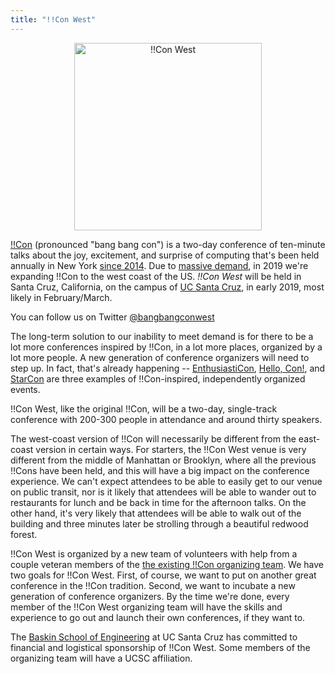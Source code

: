 ```yaml
---
title: "!!Con West"
---
```


<div style="text-align: center;">
<img src="images/logo.png" width="300" alt="!!Con West" />
</div>


[!!Con](http://bangbangcon.com) (pronounced "bang bang con") is a two-day conference of ten-minute talks about the joy, excitement, and surprise of computing that's been held annually in New York [since 2014](http://bangbangcon.com/2014).  Due to [massive demand](http://composition.al/blog/2017/03/31/scaling-bangbangcon/), in 2019 we're expanding !!Con to the west coast of the US.  _!!Con West_ will be held in Santa Cruz, California, on the campus of [UC Santa Cruz](https://www.ucsc.edu/), in early 2019, most likely in February/March.

You can follow us on Twitter [@bangbangconwest](https://twitter.com/bangbangconwest)

The long-term solution to our inability to meet demand is for there to be a lot more conferences inspired by !!Con, in a lot more places, organized by a lot more people.  A new generation of conference organizers will need to step up.  In fact, that's already happening -- [EnthusiastiCon](https://www.enthusiasticon.de/), [Hello, Con!](http://hellocon.net/), and [StarCon](https://starcon.io/) are three examples of !!Con-inspired, independently organized events.

!!Con West, like the original !!Con, will be a two-day, single-track conference with 200-300 people in attendance and around thirty speakers.

The west-coast version of !!Con will necessarily be different from the east-coast version in certain ways.  For starters, the !!Con West venue is very different from the middle of Manhattan or Brooklyn, where all the previous !!Cons have been held, and this will have a big impact on the conference experience.  We can't expect attendees to be able to easily get to our venue on public transit, nor is it likely that attendees will be able to wander out to restaurants for lunch and be back in time for the afternoon talks.  On the other hand, it's very likely that attendees will be able to walk out of the building and three minutes later be strolling through a beautiful redwood forest.

!!Con West is organized by a new team of volunteers with help from a couple veteran members of the [the existing !!Con organizing team](http://bangbangcon.com/#organizers).  We have two goals for !!Con West. First, of course, we want to put on another great conference in the !!Con tradition. Second, we want to incubate a new generation of conference organizers. By the time we're done, every member of the !!Con West organizing team will have the skills and experience to go out and launch their own conferences, if they want to.

The [Baskin School of Engineering](https://www.soe.ucsc.edu/) at UC Santa Cruz has committed to financial and logistical sponsorship of !!Con West.  Some members of the organizing team will have a UCSC affiliation.